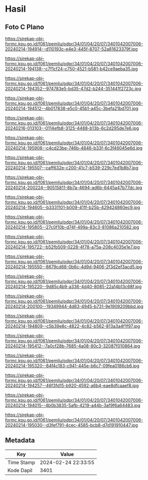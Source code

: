 # Hasil

## Foto C Plano

https://sirekap-obj-formc.kpu.go.id/f061/pemilu/pdpr/34/01/04/20/07/3401042007006-20240214-194914--d110193c-e4e3-445f-8707-52a81623379f.jpg

https://sirekap-obj-formc.kpu.go.id/f061/pemilu/pdpr/34/01/04/20/07/3401042007006-20240214-194138--c7f1cf24-c750-4521-b581-b42ce9aeba35.jpg

https://sirekap-obj-formc.kpu.go.id/f061/pemilu/pdpr/34/01/04/20/07/3401042007006-20240214-194352--974783e5-bd35-47d2-b244-351441f2723c.jpg

https://sirekap-obj-formc.kpu.go.id/f061/pemilu/pdpr/34/01/04/20/07/3401042007006-20240214-194512--4b017838-e5c0-45b1-a45c-3befa21bd701.jpg

https://sirekap-obj-formc.kpu.go.id/f061/pemilu/pdpr/34/01/04/20/07/3401042007006-20240216-013103--0114efb8-3125-4488-b13b-6c2d295de7e6.jpg

https://sirekap-obj-formc.kpu.go.id/f061/pemilu/pdpr/34/01/04/20/07/3401042007006-20240214-195908--c4cd23be-746b-4846-b33f-6c3f46045e6d.jpg

https://sirekap-obj-formc.kpu.go.id/f061/pemilu/pdpr/34/01/04/20/07/3401042007006-20240214-195507--caff632e-c200-41c7-b539-229c7ed1b8b7.jpg

https://sirekap-obj-formc.kpu.go.id/f061/pemilu/pdpr/34/01/04/20/07/3401042007006-20240214-200224--90515811-8b7a-4694-ad6b-6445a47b77dc.jpg

https://sirekap-obj-formc.kpu.go.id/f061/pemilu/pdpr/34/01/04/20/07/3401042007006-20240214-194605--b3331101-b009-411f-b25b-429424860ec9.jpg

https://sirekap-obj-formc.kpu.go.id/f061/pemilu/pdpr/34/01/04/20/07/3401042007006-20240214-195805--27c0f10b-d74f-499a-83c3-81086a210582.jpg

https://sirekap-obj-formc.kpu.go.id/f061/pemilu/pdpr/34/01/04/20/07/3401042007006-20240214-195722--b52fb509-0228-4f78-a75a-208c4035e1e7.jpg

https://sirekap-obj-formc.kpu.go.id/f061/pemilu/pdpr/34/01/04/20/07/3401042007006-20240214-195550--8679cd68-0b6c-4d9d-9406-2f3d2ef3acd5.jpg

https://sirekap-obj-formc.kpu.go.id/f061/pemilu/pdpr/34/01/04/20/07/3401042007006-20240214-195220--9d85c4b9-a336-4d40-8085-22a14b13c68f.jpg

https://sirekap-obj-formc.kpu.go.id/f061/pemilu/pdpr/34/01/04/20/07/3401042007006-20240214-200100--19349944-4d83-4945-b731-9e1909209bbd.jpg

https://sirekap-obj-formc.kpu.go.id/f061/pemilu/pdpr/34/01/04/20/07/3401042007006-20240214-194809--c5b39e8c-4822-4c82-b562-813a3a4f1f97.jpg

https://sirekap-obj-formc.kpu.go.id/f061/pemilu/pdpr/34/01/04/20/07/3401042007006-20240214-195412--7a0cf28b-7685-4a08-80c3-32087f010864.jpg

https://sirekap-obj-formc.kpu.go.id/f061/pemilu/pdpr/34/01/04/20/07/3401042007006-20240214-195320--84f4c183-c941-445e-b6c7-09fea0186cb6.jpg

https://sirekap-obj-formc.kpu.go.id/f061/pemilu/pdpr/34/01/04/20/07/3401042007006-20240214-194257--46f3fd15-b920-4592-a6b4-eae8dfcaaef8.jpg

https://sirekap-obj-formc.kpu.go.id/f061/pemilu/pdpr/34/01/04/20/07/3401042007006-20240214-194015--4b0b3835-5afb-4219-a44b-3af9f6a64483.jpg

https://sirekap-obj-formc.kpu.go.id/f061/pemilu/pdpr/34/01/04/20/07/3401042007006-20240214-195030--d3fef791-4cec-4585-bcb8-d7d191910447.jpg


## Metadata

| Key        | Value               |
| ---------- | ------------------- |
| Time Stamp | 2024-02-24 22:33:55 |
| Kode Dapil | 3401                |



